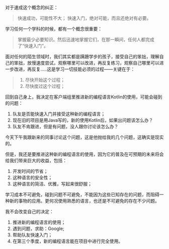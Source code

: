 对于速成这个概念的纠正：
> 快速成功，可能性不大；
> 快速入门，绝对可能，而且还绝对有必要。


学习任何一个学科的时候，都有一个概念很重要：
> 掌握最少必要知识。然后迅速地掌握它们，在那一瞬间，任何人都完成了“快速入门”。

面对任何的陌生领域时，我们其实都是蹒跚学步的孩子，接受自己的笨拙，理解自己的笨拙，放慢速度尝试，观察哪里可以改进，再反复练习，观察自己哪里可以进一步改进，再反复.....这是学习一切技能必须的过程——关键在于：
> 1. 尽快开始这个过程；
> 2. 尽快度过这个过程；

回到自己身上，我决定在客户端组里推进新的编程语言Kotlin的使用，可能会碰到的问题：

1. 队友是否能快速入门并接受这种新的编程语言；
2. 现在旧的项目是用Java写的，新的使用Kotlin后，如果出问题该怎么办？
3. 队友不肯跟进，但是有问题，没人跟你讨论该怎么办？

今天下午我跟新来的同事讨论这个问题，这是他抛给我的几个问题，这确实是现实的。

但是，我还是要推进这种新的编程语言的使用，因为它的普及在可预期的未来将会给我们带来巨大的收益，包括：

1. 开发时间的节省；
2. 这种语言的安全性；
3. 这种语言的简洁、优雅，写起来很舒服；

学习成本不可避免，碰到问题不可避免，不能因为这些已知存在的问题，而阻碍一种新的事物的应用。更何况使用熟悉的语言，也还是不可避免的存在不少问题。

我不会改变自己的决定：

1. 推进新的编程语言的使用；
2. 遇到问题，求助：Google;
3. 帮助队友快速入门；
4. 在第三个季度，新的编程语言能在项目中进行完全使用。



